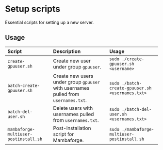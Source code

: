 # Setup scripts

Essential scripts for setting up a new server.

## Usage

| Script                                | Description                                                                        | Usage                                            |
| :------------------------------------ | :--------------------------------------------------------------------------------- | :----------------------------------------------- |
| `create-gpuuser.sh`                   | Create new user under group `gpuuser`.                                             | `sudo ./create-gpuuser.sh <username>`            |
| `batch-create-gpuuser.sh`             | Create new users under group `gpuuser` with usernames pulled from `usernames.txt`. | `sudo ./batch-create-gpuuser.sh <usernames.txt>` |
| `batch-del-user.sh`                   | Delete users with usernames pulled from `usernames.txt`.                           | `sudo ./batch-del-user.sh <usernames.txt>`       |
| `mambaforge-multiuser-postinstall.sh` | Post-installation script for Mambaforge.                                           | `sudo ./mambaforge-multiuser-postinstall.sh`     |
